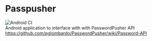 # Passpusher
![Android CI](https://github.com/Chesire/PassPusher/workflows/Android%20CI/badge.svg?branch=master)  
Android application to interface with with PasswordPusher API https://github.com/pglombardo/PasswordPusher/wiki/Password-API
